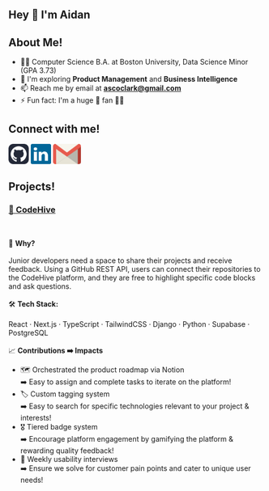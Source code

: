 ## Hey 👋 I'm Aidan

## About Me!

 - 👨‍💻 Computer Science B.A. at Boston University, Data Science Minor (GPA 3.73)
 - 🔭 I'm exploring **Product Management** and **Business Intelligence**
 - 📫 Reach me by email at **ascoclark@gmail.com**
 - ⚡ Fun fact: I'm a huge 🏀 fan 🧡💙

## Connect with me!
<p>
  <a href="https://github.com/ascoded" rel="noopener noreferrer" target="_blank"><img src="imgs/github-icon.svg" alt="GitHub Icon" height="40"></a>
  <a href="https://www.linkedin.com/in/aidan-sclark/" rel="noopener noreferrer" target="_blank"><img src="imgs/linkedin-icon.svg" alt="LinkedIn Icon" height="40"></a>
 <a href="mailto:ascoclark@gmail.com" rel="noopener noreferrer" target="_blank"><img src="imgs/gmail-icon.svg" alt="Gmail Icon" height="40"></a> 
</p>

## Projects!

### [🚀 CodeHive](https://github.com/orgs/Spark-Project-Pulse/repositories)

<br>

🧠 **Why?** <br><br>
Junior developers need a space to share their projects and receive feedback. Using a GitHub REST API, users can connect their repositories to the CodeHive platform, and they are free to highlight specific code blocks and ask questions. <br><br>
🛠️ **Tech Stack:** <br><br>
  React · Next.js · TypeScript · TailwindCSS · Django · Python · Supabase · PostgreSQL <br><br>
📈 **Contributions ➡️ Impacts** <br>
  - 🗺️ Orchestrated the product roadmap via Notion <br> ➡️ Easy to assign and complete tasks to iterate on the platform!
  - 🏷️ Custom tagging system <br>➡️ Easy to search for specific technologies relevant to your project & interests!
  - 🎖️ Tiered badge system <br>➡️ Encourage platform engagement by gamifying the platform & rewarding quality feedback!
  - 🧪 Weekly usability interviews <br>➡️ Ensure we solve for customer pain points and cater to unique user needs!

<!--
**ascoded/ascoded** is a ✨ _special_ ✨ repository because its `README.md` (this file) appears on your GitHub profile.

Here are some ideas to get you started:

- 🔭 I’m currently working on ...
- 🌱 I’m currently learning ...
- 👯 I’m looking to collaborate on ...
- 🤔 I’m looking for help with ...
- 💬 Ask me about ...
- 📫 How to reach me: ...
- 😄 Pronouns: ...
- ⚡ Fun fact: ...
-->
